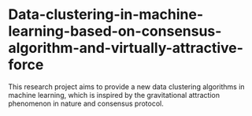 # Data-clustering-in-machine-learning-based-on-consensus-algorithm-and-virtually-attractive-force
This research project aims to provide a new data clustering algorithms in machine learning, which is inspired by the gravitational attraction phenomenon in nature and consensus protocol. 
